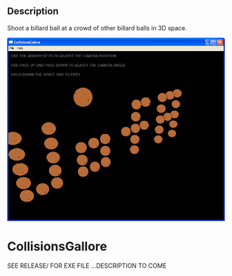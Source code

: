 ## Description

Shoot a billard ball at a crowd of other billard balls in 3D space.

![alt text](Screenshots/animation.gif "Animation of Physics Simulation")


# CollisionsGallore

SEE RELEASE/ FOR EXE FILE ...DESCRIPTION TO COME
